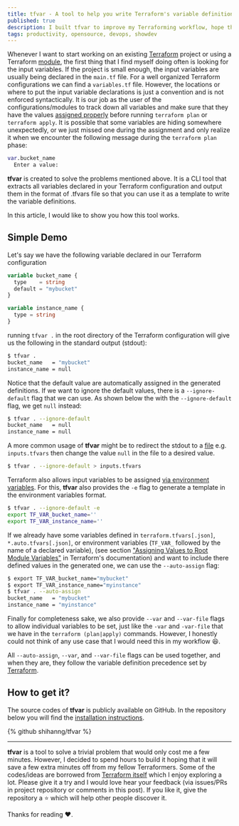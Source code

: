 ```yaml
---
title: tfvar - A tool to help you write Terraform's variable definitions
published: true
description: I built tfvar to improve my Terraforming workflow, hope this will help you too
tags: productivity, opensource, devops, showdev
---
```


Whenever I want to start working on an existing [Terraform](https://www.terraform.io/) project or using a Terraform [module](https://www.terraform.io/docs/configuration/modules.html), the first thing that I find myself doing often is looking for the input variables.  If the project is small enough, the input variables are usually being declared in the `main.tf` file.  For a well organized Terraform configurations we can find a `variables.tf` file.  However, the locations or where to put the input variable declarations is just a convention and is not enforced syntactically.  It is our job as the user of the configurations/modules to track down all variables and make sure that they have the values [assigned properly](https://www.terraform.io/docs/configuration/variables.html#assigning-values-to-root-module-variables) before running `terraform plan` or `terraform apply`.  It is possible that some variables are hiding somewhere unexpectedly, or we just missed one during the assignment and only realize it when we encounter the following message during the `terraform plan` phase:

```terraform
var.bucket_name
  Enter a value:
```

**tfvar** is created to solve the problems mentioned above.  It is a CLI tool that extracts all variables declared in your Terraform configuration and output them in the format of .tfvars file so that you can use it as a template to write the variable definitions.

In this article, I would like to show you how this tool works.

## Simple Demo

Let's say we have the following variable declared in our Terraform configuration

```terraform
variable bucket_name {
  type    = string
  default = "mybucket"
}

variable instance_name {
  type = string
}
```

running `tfvar .` in the root directory of the Terraform configuration will give us the following in the standard output (stdout):

```sh
$ tfvar .
bucket_name   = "mybucket"
instance_name = null
```

Notice that the default value are automatically assigned in the generated definitions.  If we want to ignore the default values, there is a `--ignore-default` flag that we can use.  As shown below the with the `--ignore-default` flag, we get `null` instead:

```sh
$ tfvar . --ignore-default
bucket_name   = null
instance_name = null
```

A more common usage of **tfvar** might be to redirect the stdout to a [file](https://www.terraform.io/docs/configuration/variables.html#variable-definitions-tfvars-files) e.g. `inputs.tfvars` then change the value `null` in the file to a desired value.

```sh
$ tfvar . --ignore-default > inputs.tfvars
```

Terraform also allows input variables to be assigned [via environment variables](https://www.terraform.io/docs/configuration/variables.html#environment-variables).  For this, **tfvar** also provides the `-e` flag to generate a template in the environment variables format.

```sh
$ tfvar . --ignore-default -e
export TF_VAR_bucket_name=''
export TF_VAR_instance_name=''
```

If we already have some variables defined in `terraform.tfvars[.json]`, `*.auto.tfvars[.json]`, or environment variables (`TF_VAR_` followed by the name of a declared variable), (see section ["Assigning Values to Root Module Variables"](https://www.terraform.io/docs/configuration/variables.html#assigning-values-to-root-module-variables) in Terraform's documentation) and want to include there defined values in the generated one, we can use the `--auto-assign` flag:

```sh
$ export TF_VAR_bucket_name="mybucket"
$ export TF_VAR_instance_name="myinstance"
$ tfvar . --auto-assign
bucket_name   = "mybucket"
instance_name = "myinstance"
```

Finally for completeness sake, we also provide `--var` and `--var-file` flags to allow individual variables to be set, just like the `-var` and `-var-file` that we have in the `terraform (plan|apply)` commands.  However, I honestly could not think of any use case that I would need this in my workflow :laughing:.

All `--auto-assign`, `--var`, and `--var-file` flags can be used together, and when they are, they follow the variable definition precedence set by [Terraform](https://www.terraform.io/docs/configuration/variables.html#variable-definition-precedence).

## How to get it?

 The source codes of **tfvar** is publicly available on GitHub. In the repository below you will find the [installation instructions](https://github.com/shihanng/tfvar#installation).

{% github shihanng/tfvar %}

---

**tfvar** is a tool to solve a trivial problem that would only cost me a few minutes.  However, I decided to spend hours to build it hoping that it will save a few extra minutes off from my fellow Terraformers.  Some of the codes/ideas are borrowed from [Terraform itself](https://github.com/hashicorp/terraform) which I enjoy exploring a lot.  Please give it a try and I would love hear your feedback (via issues/PRs in project repository or comments in this post). If you like it, give the repository a :star: which will help other people discover it.

Thanks for reading :heart:.
